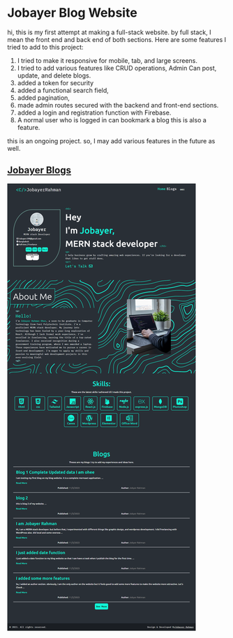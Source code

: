 # Jobayer Blog Website

hi, this is my first attempt at making a full-stack website. by full stack, I mean the front end and back end of both sections. 
Here are some features I tried to add to this project:

1) I tried to make it responsive for mobile, tab, and large screens. 
2) I tried to add various features like CRUD operations, Admin Can post, update, and delete blogs. 
3) added a token for security 
4) added a functional search field, 
5) added pagination, 
6) made admin routes secured with the backend and front-end sections.
7) added a login and registration function with Firebase.
8) A normal user who is logged in can bookmark a blog this is also a feature.

this is an ongoing project. so, I may add various features in the future as well.

## [Jobayer Blogs](https://jobayer-blogs.web.app/)
![Layout](./public/layout.png)

